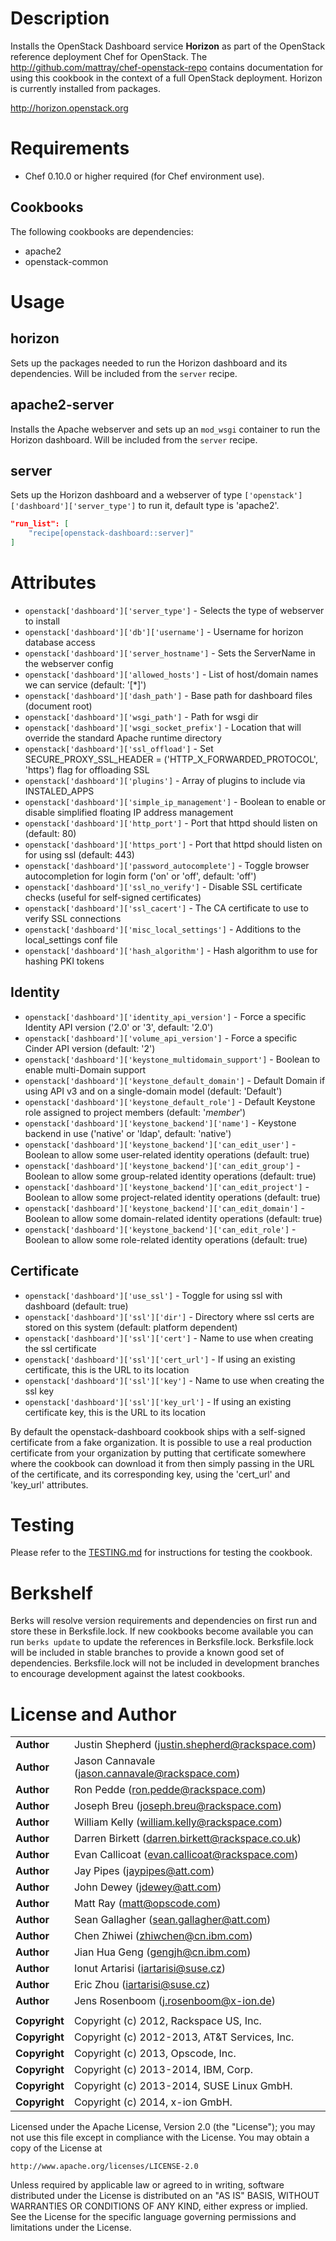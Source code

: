 Description
===========

Installs the OpenStack Dashboard service **Horizon** as part of the OpenStack reference deployment Chef for OpenStack. The http://github.com/mattray/chef-openstack-repo contains documentation for using this cookbook in the context of a full OpenStack deployment. Horizon is currently installed from packages.

http://horizon.openstack.org

Requirements
============

* Chef 0.10.0 or higher required (for Chef environment use).

Cookbooks
---------

The following cookbooks are dependencies:

* apache2
* openstack-common

Usage
=====

horizon
-------

Sets up the packages needed to run the Horizon dashboard and its dependencies.
Will be included from the `server` recipe.

apache2-server
--------------

Installs the Apache webserver and sets up an `mod_wsgi` container to run the
Horizon dashboard.  Will be included from the `server` recipe.

server
------

Sets up the Horizon dashboard and a webserver of type `['openstack']['dashboard']['server_type']`
to run it, default type is 'apache2'.

```json
"run_list": [
    "recipe[openstack-dashboard::server]"
]
```

Attributes
==========

* `openstack['dashboard']['server_type']` - Selects the type of webserver to install
* `openstack['dashboard']['db']['username']` - Username for horizon database access
* `openstack['dashboard']['server_hostname']` - Sets the ServerName in the webserver config
* `openstack['dashboard']['allowed_hosts']` - List of host/domain names we can service (default: '\[\*\]')
* `openstack['dashboard']['dash_path']` - Base path for dashboard files (document root)
* `openstack['dashboard']['wsgi_path']` - Path for wsgi dir
* `openstack['dashboard']['wsgi_socket_prefix']` - Location that will override the standard Apache runtime directory
* `openstack['dashboard']['ssl_offload']` - Set SECURE_PROXY_SSL_HEADER = ('HTTP_X_FORWARDED_PROTOCOL', 'https') flag for offloading SSL
* `openstack['dashboard']['plugins']` - Array of plugins to include via INSTALED\_APPS
* `openstack['dashboard']['simple_ip_management']` - Boolean to enable or disable simplified floating IP address management
* `openstack['dashboard']['http_port']` - Port that httpd should listen on (default: 80)
* `openstack['dashboard']['https_port']` - Port that httpd should listen on for using ssl (default: 443)
* `openstack['dashboard']['password_autocomplete']` - Toggle browser autocompletion for login form ('on' or 'off', default: 'off')
* `openstack['dashboard']['ssl_no_verify']` - Disable SSL certificate checks (useful for self-signed certificates)
* `openstack['dashboard']['ssl_cacert']` - The CA certificate to use to verify SSL connections
* `openstack['dashboard']['misc_local_settings']` - Additions to the local_settings conf file
* `openstack['dashboard']['hash_algorithm']` - Hash algorithm to use for hashing PKI tokens

Identity
--------
* `openstack['dashboard']['identity_api_version']` - Force a specific Identity API version ('2.0' or '3', default: '2.0')
* `openstack['dashboard']['volume_api_version']` - Force a specific Cinder API version (default: '2')
* `openstack['dashboard']['keystone_multidomain_support']` - Boolean to enable multi-Domain support
* `openstack['dashboard']['keystone_default_domain']` - Default Domain if using API v3 and on a single-domain model (default: 'Default')
* `openstack['dashboard']['keystone_default_role']` - Default Keystone role assigned to project members (default: '_member_')
* `openstack['dashboard']['keystone_backend']['name']` - Keystone backend in use ('native' or 'ldap', default: 'native')
* `openstack['dashboard']['keystone_backend']['can_edit_user']` - Boolean to allow some user-related identity operations (default: true)
* `openstack['dashboard']['keystone_backend']['can_edit_group']` - Boolean to allow some group-related identity operations (default: true)
* `openstack['dashboard']['keystone_backend']['can_edit_project']` - Boolean to allow some project-related identity operations (default: true)
* `openstack['dashboard']['keystone_backend']['can_edit_domain']` - Boolean to allow some domain-related identity operations (default: true)
* `openstack['dashboard']['keystone_backend']['can_edit_role']` - Boolean to allow some role-related identity operations (default: true)

Certificate
-----------
* `openstack['dashboard']['use_ssl']` - Toggle for using ssl with dashboard (default: true)
* `openstack['dashboard']['ssl']['dir']` - Directory where ssl certs are stored on this system (default: platform dependent)
* `openstack['dashboard']['ssl']['cert']` - Name to use when creating the ssl certificate
* `openstack['dashboard']['ssl']['cert_url']` - If using an existing certificate, this is the URL to its location
* `openstack['dashboard']['ssl']['key']` - Name to use when creating the ssl key
* `openstack['dashboard']['ssl']['key_url']` - If using an existing certificate key, this is the URL to its location

By default the openstack-dashboard cookbook ships with a self-signed certificate from a fake organization.
It is possible to use a real production certificate from your organization by putting that certificate
somewhere where the cookbook can download it from then simply passing in the URL of the certificate, and its
corresponding key, using the 'cert_url' and 'key_url' attributes.

Testing
=====

Please refer to the [TESTING.md](TESTING.md) for instructions for testing the cookbook.

Berkshelf
=====

Berks will resolve version requirements and dependencies on first run and
store these in Berksfile.lock. If new cookbooks become available you can run
`berks update` to update the references in Berksfile.lock. Berksfile.lock will
be included in stable branches to provide a known good set of dependencies.
Berksfile.lock will not be included in development branches to encourage
development against the latest cookbooks.

License and Author
==================

|                      |                                                    |
|:---------------------|:---------------------------------------------------|
| **Author**           |  Justin Shepherd (<justin.shepherd@rackspace.com>) |
| **Author**           |  Jason Cannavale (<jason.cannavale@rackspace.com>) |
| **Author**           |  Ron Pedde (<ron.pedde@rackspace.com>)             |
| **Author**           |  Joseph Breu (<joseph.breu@rackspace.com>)         |
| **Author**           |  William Kelly (<william.kelly@rackspace.com>)     |
| **Author**           |  Darren Birkett (<darren.birkett@rackspace.co.uk>) |
| **Author**           |  Evan Callicoat (<evan.callicoat@rackspace.com>)   |
| **Author**           |  Jay Pipes (<jaypipes@att.com>)                    |
| **Author**           |  John Dewey (<jdewey@att.com>)                     |
| **Author**           |  Matt Ray (<matt@opscode.com>)                     |
| **Author**           |  Sean Gallagher (<sean.gallagher@att.com>)         |
| **Author**           |  Chen Zhiwei (<zhiwchen@cn.ibm.com>)               |
| **Author**           |  Jian Hua Geng (<gengjh@cn.ibm.com>)               |
| **Author**           |  Ionut Artarisi (<iartarisi@suse.cz>)              |
| **Author**           |  Eric Zhou (<iartarisi@suse.cz>)                   |
| **Author**           |  Jens Rosenboom (<j.rosenboom@x-ion.de>)           |
|                      |                                                    |
| **Copyright**        |  Copyright (c) 2012, Rackspace US, Inc.            |
| **Copyright**        |  Copyright (c) 2012-2013, AT&T Services, Inc.      |
| **Copyright**        |  Copyright (c) 2013, Opscode, Inc.                 |
| **Copyright**        |  Copyright (c) 2013-2014, IBM, Corp.               |
| **Copyright**        |  Copyright (c) 2013-2014, SUSE Linux GmbH.         |
| **Copyright**        |  Copyright (c) 2014, x-ion GmbH.                   |

Licensed under the Apache License, Version 2.0 (the "License");
you may not use this file except in compliance with the License.
You may obtain a copy of the License at

    http://www.apache.org/licenses/LICENSE-2.0

Unless required by applicable law or agreed to in writing, software
distributed under the License is distributed on an "AS IS" BASIS,
WITHOUT WARRANTIES OR CONDITIONS OF ANY KIND, either express or implied.
See the License for the specific language governing permissions and
limitations under the License.
